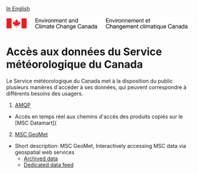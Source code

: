 [In English](data_access_en.md)

![ECCC logo](img_eccc-logo.png)

Accès aux données du Service météorologique du Canada
==========================================================

Le Service météorologique du Canada met à la disposition du public plusieurs manières d'accéder à ses données, qui peuvent correspondre à différents besoins des usagers.

1. [AMQP](msc-datamart/amqp_fr.md)
* Accès en temps réel aux chemins d'accès des produits copiés sur le [MSC Datamart](
2. [MSC GeoMet](msc-geomet/readme_en.md)
* Short description: MSC GeoMet, Interactively accessing MSC data via geospatial web services
    * [Archived data](TBD.md)
    * [Dedicated data feed](TBD.md)
